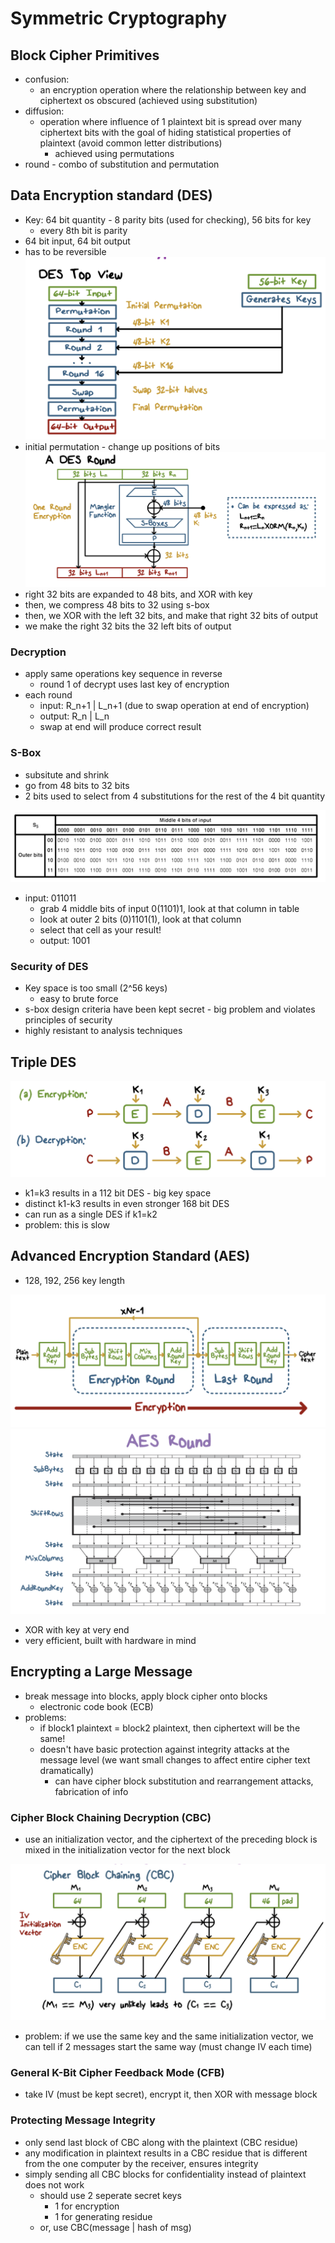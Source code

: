 # Symmetric Cryptography

## Block Cipher Primitives
- confusion:
    - an encryption operation where the relationship between key and ciphertext os obscured (achieved using substitution)
- diffusion:
    - operation where influence of 1 plaintext bit is spread over many ciphertext bits with the goal of hiding statistical properties of plaintext (avoid common letter distributions)
        - achieved using permutations
- round - combo of substitution and permutation

## Data Encryption standard (DES)
- Key: 64 bit quantity - 8 parity bits (used for checking), 56 bits for key
    - every 8th bit is parity
- 64 bit input, 64 bit output
- has to be reversible
![](./des.png)
- initial permutation - change up positions of bits
![](./desround.png)
- right 32 bits are expanded to 48 bits, and XOR with key
- then, we compress 48 bits to 32 using s-box
- then, we XOR with the left 32 bits, and make that right 32 bits of output
- we make the right 32 bits the 32 left bits of output
### Decryption
- apply same operations key sequence in reverse
    - round 1 of decrypt uses last key of encryption
- each round
    - input: R_n+1 | L_n+1 (due to swap operation at end of encryption)
    - output: R_n | L_n
    - swap at end will produce correct result
### S-Box 
- subsitute and shrink
- go from 48 bits to 32 bits
- 2 bits used to select from 4 substitutions for the rest of the 4 bit quantity

![](./sboxexample.png)
- input: 011011
    - grab 4 middle bits of input 0(1101)1, look at that column in table
    - look at outer 2 bits (0)1101(1), look at that column
    - select that cell as your result! 
    - output: 1001
### Security of DES
- Key space is too small (2^56 keys)
    - easy to brute force
- s-box design criteria have been kept secret - big problem and violates principles of security
- highly resistant to analysis techniques

## Triple DES
![](./tripledes.png)
- k1=k3 results in a 112 bit DES - big key space
- distinct k1-k3 results in even stronger 168 bit DES
- can run as a single DES if k1=k2
- problem: this is slow

## Advanced Encryption Standard (AES)
- 128, 192, 256 key length

![](./aes.png)
![](./aesround.png)
- XOR with key at very end
- very efficient, built with hardware in mind
## Encrypting a Large Message
- break message into blocks, apply block cipher onto blocks
    - electronic code book (ECB)
- problems:
    - if block1 plaintext = block2 plaintext, then ciphertext will be the same!
    - doesn't have basic protection against integrity attacks at the message level (we want small changes to affect entire cipher text dramatically)
        - can have cipher block substitution and rearrangement attacks, fabrication of info

### Cipher Block Chaining Decryption (CBC)
- use an initialization vector, and the ciphertext of the preceding block is mixed in the initialization vector for the next block

![](./cbc.png)
- problem: if we use the same key and the same initialization vector, we can tell if 2 messages start the same way (must change IV each time)
### General K-Bit Cipher Feedback Mode (CFB)
- take IV (must be kept secret), encrypt it, then XOR with message block

### Protecting Message Integrity
- only send last block of CBC along with the plaintext (CBC residue)
- any modification in plaintext results in a CBC residue that is different from the one computer by the receiver, ensures integrity
- simply sending all CBC blocks for confidentiality instead of plaintext does not work
    - should use 2 seperate secret keys
        - 1 for encryption
        - 1 for generating residue
    - or, use CBC(message | hash of msg)
